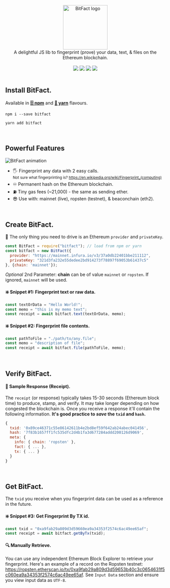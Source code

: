 <p align="center">
<img src="https://raw.githubusercontent.com/zachalam/BitFact/master/readme/logo.png" alt="BitFact logo" title="BitFact" align="center" height="140" />
<br />
A delightful JS lib to fingerprint (prove) your data, text, & files on the Ethereum blockchain.
<br /><br />
<img src="https://img.shields.io/github/issues/zachalam/BitFact" />
<img src="https://img.shields.io/github/license/zachalam/BitFact" />
<img src="https://img.shields.io/npm/v/bitfact" />
<img src="https://img.shields.io/bundlephobia/minzip/bitfact" />
<br /><br />
</p>

## Install BitFact.
Available in **[🗄️ npm](https://www.npmjs.com/package/bitfact)** and **[🧶 yarn](https://yarnpkg.com/package/bitfact)** flavours.
```
npm i --save bitfact
```
```
yarn add bitfact
```

<br />

## Powerful Features
<img src="https://github.com/zachalam/BitFact/blob/master/readme/about.gif?raw=true" alt="BitFact animation" title="BitFact About" align="center" />
<br /> 

- 🖐️ Fingerprint any data with 2 easy calls.<br><sup>Not sure what fingerprinting is? <a href="https://en.wikipedia.org/wiki/Fingerprint_(computing)" target="_blank">https://en.wikipedia.org/wiki/Fingerprint_(computing)</a></sup>
- ♾️ Permanent hash on the Ethereum blockchain.
- ⛽ Tiny gas fees (~21,000) - the same as sending ether.
- 😎 Use with: mainnet (live), ropsten (testnet), & beaconchain (eth2).

<br />

## Create BitFact.
🚗 The only thing you need to drive is an Ethereum `provider` and `privateKey`. 
```javascript
const BitFact = require("bitfact"); // load from npm or yarn
const bitfact = new BitFact({ 
  provider: "https://mainnet.infura.io/v3/37a0db22401bbe211112",
  privateKey: "321d3fa232e55dedee2bd914273f78897f69053b61437c5"
}, {chain: 'mainnet'});
```
*Optional* 2nd Parameter: **chain** can be of value `mainnet` or `ropsten`. If ignored, `mainnet` will be used.

#### ❇️ Snippet #1: Fingerprint text or raw data.
```javascript
const textOrData = "Hello World!";
const memo = "this is my memo text";
const receipt = await bitfact.text(textOrData, memo);
```

#### ❇️ Snippet #2: Fingerprint file contents.
```javascript
const pathToFile = "./path/to/any.file";
const memo = "description of file";
const receipt = await bitfact.file(pathToFile, memo);
```

<br />

## Verify BitFact.

#### 🧾 Sample Response (Receipt).
The `receipt` (or response) typically takes 15-30 seconds (Ethereum block time) to produce, stamp, and verify. It may take longer depending on how congested the blockchain is. Once you receive a response it'll contain the following information. **It's good practice to _save_ the `txid` and `hash`.**
```javascript
{
  txid: '0x89ce46371c55e86142611b4e2bd8ef59f642ab24abec041456',
  hash: '7f83b1657ff1fc535dfc2d4b1fa3d677284addd200126d9069',
  meta: {
    info: { chain: 'ropsten' },
    fact: { ... },
    tx: { ... }
  }
}
```

<br />

## Get BitFact.
The `txid` you receive when you fingerprint data can be used as a reference in the future.

#### ❇️ Snippet #3: Get Fingerprint By TX id.
```javascript
const txid = "0xa9fab29a809d3d59660ea9a34353f2574c6ac49ee65af";
const receipt = await bitfact.getByTx(txid);
```
#### 🔍 Manually Retrieve.
You can use any independent Ethereum Block Explorer to retrieve your fingerprint. Here's an example of a record on the Ropsten testnet: https://ropsten.etherscan.io/tx/0xa9fab29a809d3d59653b40c3c0654631f5c060ea9a34353f2574c6ac49ee65af. See `Input Data` section and ensure you view input data as `UTF-8`.
